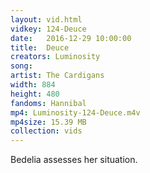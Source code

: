 ```yaml
---
layout: vid.html
vidkey: 124-Deuce
date:   2016-12-29 10:00:00
title:  Deuce
creators: Luminosity
song: 
artist: The Cardigans
width: 884
height: 480
fandoms: Hannibal
mp4: Luminosity-124-Deuce.m4v
mp4size: 15.39 MB
collection: vids
---
```


  <div>
  Bedelia assesses her situation.
  </div>
  